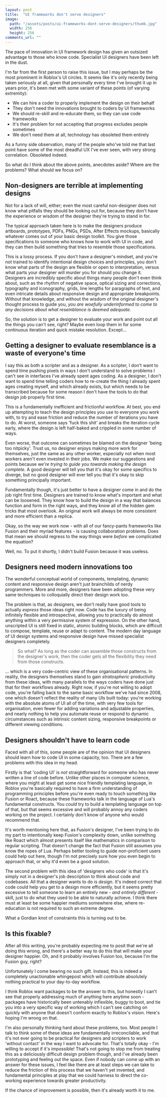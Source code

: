 ```yaml
---
layout: post
title:  "UI frameworks don't serve designers"
image:
  path: "/assets/posts/ui-frameworks-dont-serve-designers/thumb.jpg"
  width: 256
  height: 256
comments_url: ""
---
```


The pace of innovation in UI framework design has given an outsized advantage to
those who know code. Specialist UI designers have been left in the dust.

I'm far from the first person to raise this issue, but I may perhaps be the most
prominent in Roblox's UI circles. It seems like it's only recently being taken
seriously at all, given that personally every time I've brought it up in years
prior, it's been met with some variant of these points (of varying extremity):

- We can hire a coder to properly implement the design on their behalf
- They don't need the innovations brought to coders by UI frameworks
- We should re-skill and re-educate them, so they can use code frameworks
- It's their problem for not accepting that progress excludes people sometimes
- We don't need them at all, technology has obsoleted them entirely

As a funny side observation, many of the people who've told me that last point
have some of the most dreadful UX I've ever seen, with very strong correlation.
Obsoleted indeed.

So what do I think about the above points, anecdotes aside? Where are the
problems? What should we focus on?

## Non-designers are terrible at implementing designs

Not for a lack of will, either; even the most careful non-designer does not know
what pitfalls they should be looking out for, because they don't have the
experience or wisdom of the designer they're trying to stand in for.

The typical approach taken here is to make the designers produce artboards,
prototypes, PDFs, PNGs, PSDs, After Effects mockups, basically whatever comes
out of your basic design toolkit. You give those specifications to someone who
knows how to work with UI in code, and they can then build something that tries
to resemble those specifications.

This is a lossy process. If you don't have a designer's mindset, and you're not
trained to identify intentional design choices and principles, you don't know
what parts of the design are flexible or open to interpretation, versus what
parts your designer will murder you for should you change it. Designers are
incredibly specific about things many people don't even think about, such as
the rhythm of negative space, optical sizing and corrections, typography and
iconography, grids, line lengths for paragraphs of text, and even intricate
details about responsive design and appropriate breakpoints. Without that
knowledge, and without the wisdom of the original designer's thought process to
guide you, *you are woefully underinformed to come to any decisions about what
resemblance is deemed adequate.*

So, the solution is to get a designer to evaluate your work and point out all
the things you can't see, right? Maybe even loop them in for some continuous
iteration and quick mistake resolution. Except...

## Getting a designer to evaluate resemblance is a waste of everyone's time

I say this as both a scripter and as a designer. As a scripter, I don't want to
spend time pushing pixels in ways I don't understand to solve problems I can't
see in interfaces I've already spent ages coding. As a designer, I don't want to
spend time telling coders how to re-create the thing I already spent ages
creating myself, and which already exists, but which needs to be transcribed
because for some reason I don't have the tools to do that design job properly
first time.

This is a fundamentally inefficient and frictionful workflow. At best, you end
up attempting to teach the design principles you use to everyone you work with,
to try and ease friction and reduce the number of iterations you have to do. At
worst, someone says 'fuck this shit' and breaks the iteration cycle early, where 
the design is left half-baked and crippled in some number of ways. 

Even worse, that outcome can sometimes be blamed on the designer 'being too
nitpicky'. Trust us, no designer enjoys making more work for themselves, just
the same as any other worker, especially not when most workers aren't even
invested in their jobs. We make our suggestions and points because *we're trying
to guide you towards making the design complete.* A good designer will tell
you that it's okay for some specifics to diverge, but no good designer will ever
tell you that it's okay to skip something principally important.

Fundamentally though, it's just better to have a designer come in and do the job
right first time. Designers are trained to know what's important and what can be
loosened. They know how to build the design in a way that balances function and
form in the right ways, and they know all of the hidden gem tricks that most
overlook. An original work will always be more consistent and more efficient
than a replica.

Okay, so the way we work now - with all of our fancy-pants frameworks like
Fusion and their myriad features - is causing collaboration problems. Does that
mean we should regress to the way things were *before* we complicated the
equation?

Well, no. To put it shortly, I didn't build Fusion because it was useless.

## Designers need modern innovations too

The wonderful conceptual world of components, templating, dynamic content and
responsive design aren't just brainchilds of nerdy programmers. More and more,
designers have been adopting these very same techniques to colloquially
direct their design work too.

The problem is that, as designers, we don't really have good tools to actually
*express* those ideas right now. Code has the luxury of being infinitely
flexible and introspective, allowing you to practically do almost anything
within a very permissive system of expression. On the other hand, unscripted UI
is still fixed in static, atomic building blocks, which are difficult to
compose, template, reuse or adapt to content. The modern day language of UI
design systems and responsive design have missed specialist designers completely.

> So what? As long as the coder can assemble those constructs from the
> designer's work, then the coder gets all the flexibility they need from those
> constructs.

... which is a very code-centric view of these organisational patterns. In
reality, the designers themselves stand to gain *stratospheric* productivity
from these ideas, with many parallels to the ways coders have done just that for
their workflows already. Right now, if you're not willing to adopt code, you're
falling back to the same basic workflow we've had since 2008, one which doesn't
reflect the reality of many UIs built today: you're working with the absolute
atoms of UI all of the time, with very few tools for organisation, even fewer
for adding variations and adjustable properties, and nearly nothing to help
you automate reuse or respond to dynamic circumstances such as intrinsic content
sizing, responsive breakpoints or different viewing conditions.

## Designers shouldn't have to learn code

Faced with all of this, some people are of the opinion that UI designers should
learn how to code UI in some capacity, too. There are a few problems with this
idea in my head.

Firstly is that 'coding UI' is *not* straightforward for someone who has never
written a line of code before. Unlike other places in computer science, where
you might at least get some nice friendly templating language, in Roblox you're
basically required to have a firm understanding of programming principles
before you're even ready to touch something like Fusion or Roact, because these
frameworks talk in the language of Lua's fundamental constructs. You *could* try
to build a templating language on top of that, but that seems excessive and will
probably annoy any coders working on the project. I certainly don't know of
anyone who would recommend that.

It's worth mentioning here that, as Fusion's designer, I've been trying to do my
part to intentionally keep Fusion's complexity down, unlike something like Roact
which almost presents itself like mathematics in comparison to regular scripting.
That doesn't change the fact that Fusion still assumes you know the ropes of Lua.
Perhaps better tooling to guide non-proficient users could help out here, though
I'm not precisely sure how you even begin to approach that, or why it'd even be
a good solution.

The second problem with this idea of 'designers who code' is that it's simply
not in a designer's job description to think about code and codebases. All that
a designer wants to do is *design*. It's indeed correct that code could help you
get to a design more efficiently, but it seems pretty excessive to tell someone
to learn an entirely new - *and entirely different* - skill, just to do what
they used to be able to naturally achieve. I think there must at least be some
happier mediums somewhere else, where re-education is not required to such an
extreme degree.

What a Gordian knot of constraints this is turning out to be.

## Is this fixable?

After all this writing, you're probably expecting me to posit that we're all
doing this wrong, and there's a better way to do this that will make your
designer happier. Oh, and it probably involves Fusion too, because I'm the
Fusion guy, right?

Unfortunately I come bearing no such gift. Instead, this is indeed a completely
unactionable whingepost which will contribute absolutely nothing practical to
your day-to-day workflow.

I think Roblox want packages to be the answer to this, but honestly I can't see
that properly addressing much of anything here anytime soon - packages have
historically been untenably inflexible, buggy to boot, and tie you into a very
specific way of working which I can't see catching on quickly with anyone that
doesn't conform exactly to Roblox's vision. Here's hoping I'm wrong on that.

I'm also personally thinking hard about these problems, too. Most people I talk
to think some of these ideas are fundamentally irreconcilable, and that it's not
ever going to be practical for designers and scripters to work 'without contact'
in the way I want to advocate for. That's totally okay - I'm willing to accept
if it's impossible! That's not going to stop me from treating this as a
deliciously difficult design problem though, and I've already been prototyping
and feeling out the space. Even if nobody can come up with an answer for these
issues, I feel like there are at least steps we can take to reduce the friction
of this process that we haven't yet invented, and fundamental principles at play
that we could harness to direct the co-working experience towards greater
productivity.

If the chance of improvement is possible, then it's already worth it to me.